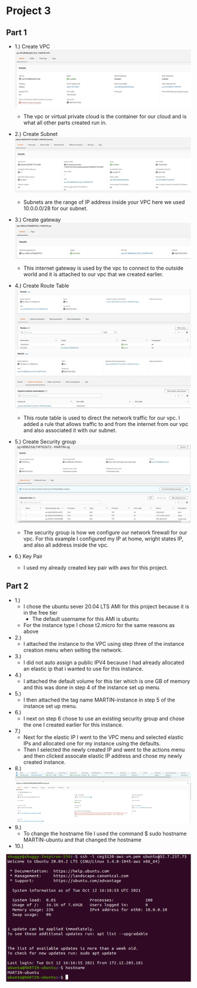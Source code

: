 # Project 3

## Part 1
  - 1.) Create VPC
    ![VPC info](images/vpc.jpg)
    - The vpc or virtual private cloud is the container for our cloud and is what all other parts created run in.
    
  - 2.) Create Subnet
    ![Subnet info](images/subnet.jpg)
    - Subnets are the range of IP address inside your VPC here we used 10.0.0.0/28 for our subnet. 
    
  - 3.) Create gateway
    ![Gateway info](images/gateway.jpg)
    - This internet gateway is used by the vpc to connect to the outside world and it is attached to our vpc that we created earlier.
  
  - 4.) Create Route Table
    ![Route Table 1 info](images/routetable1.jpg)
    ![Route Table 2 info](images/routetable2.jpg)
    - This route table is used to direct the network traffic for our vpc. I added a rule that allows traffic to and from the internet from our vpc and also associated it with our subnet. 
  
  - 5.) Create Security group
    ![Security info](images/sg.jpg)
    - The security group is how we configure our network firewall for our vpc. For this example I configured my IP at home, wright states IP, and also all address inside the vpc.
    
  - 6.) Key Pair
    - I used my already created key pair with aws for this project. 

## Part 2
  - 1.) 
    - I chose the ubuntu sever 20.04 LTS AMI for this project because it is in the free tier 
      - The default username for this AMI is ubuntu
    - For the instance type I chose t2.micro for the same reasons as above  
  - 2.) 
    - I attached  the instance to the VPC using step three of the instance creation menu when selting the network.
  - 3.) 
    - I did not auto assign  a public IPV4 because I had already allocated an elastic ip that i wanted to use for this instance. 
  - 4.) 
    - I attached the default volume for this tier which is one GB of memory and this was done in step 4 of the instance set up menu.
  - 5.) 
    - I then attached the tag name MARTIN-instance in step 5 of the instance set up menu. 
  - 6.) 
    - I next on step 6 chose to use an existing security group and chose the one I created earlier for this instance. 
  - 7.) 
    - Next for the elastic IP I went to the VPC menu and selected elastic IPs and allocated one for my instance using the defaults.
    - Then I selected the newly created IP and went to the actions menu and then clicked assocate elastic IP address and chose my newly created instance. 
  - 8.) 
  ![instance details](images/instance.jpg)
  - 9.) 
    - To change the hostname file I used the command $ sudo hostname MARTIN-ubuntu and that changed the hostname 
  - 10.) 
  
  ![server logged in proof](images/ubuntu.png)
  
